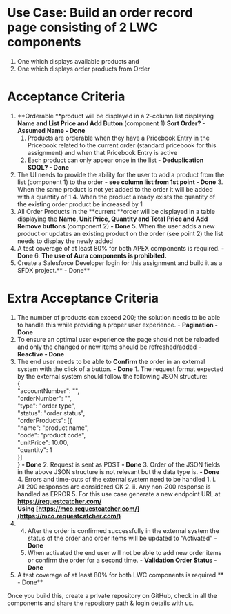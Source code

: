 # Use Case: Build an order record page consisting of 2 LWC components

1. One which displays available products and
2. One which displays order products from Order

# Acceptance Criteria

1. **Orderable **product will be displayed in a 2-column list displaying **Name and List Price and Add Button** (component 1) **Sort Order? - Assumed Name - Done**
   1. Products are orderable when they have a Pricebook Entry in the Pricebook related to the current order (standard pricebook for this assignment) and when that Pricebook Entry is active
   2. Each product can only appear once in the list - **Deduplication SOQL? - Done**
2. The UI needs to provide the ability for the user to add a product from the list (component 1) to the order - **see column list from 1st point - Done** 3. When the same product is not yet added to the order it will be added with a quantity of 1 4. When the product already exists the quantity of the existing order product be increased by 1
3. All Order Products in the **current **order will be displayed in a table displaying the **Name, Unit Price, Quantity and Total Price and Add Remove buttons** (component 2) **- Done** 5. When the user adds a new product or updates an existing product on the order (see point 2) the list needs to display the newly added
4. A test coverage of at least 80% for both APEX components is required. **- Done** 6. **The use of Aura components is prohibited.**
5. Create a Salesforce Developer login for this assignment and build it as a SFDX project.** - Done**

# Extra Acceptance Criteria

1. The number of products can exceed 200; the solution needs to be able to handle this while providing a proper user experience. - **Pagination - Done**
2. To ensure an optimal user experience the page should not be reloaded and only the changed or new items should be refreshed/added - **Reactive - Done**
3. The end user needs to be able to **Confirm** the order in an external system with the click of a button. **- Done** 1. The request format expected by the external system should follow the following JSON structure: \
   { \
    "accountNumber": "", \
    "orderNumber": "", \
    "type": "order type", \
    "status": "order status", \
    "orderProducts": [{ \
    "name": "product name", \
    "code": "product code", \
    "unitPrice": 10.00, \
    "quantity": 1 \
    }] \
   } **- Done** 2. Request is sent as POST **- Done** 3. Order of the JSON fields in the above JSON structure is not relevant but the data type is. **- Done** 4. Errors and time-outs of the external system need to be handled 1. i. All 200 responses are considered OK 2. ii. Any non-200 response is handled as ERROR 5. For this use case generate a new endpoint URL at **https://requestcatcher.com/ \
   Using [https://mco.requestcatcher.com/](https://mco.requestcatcher.com/)**
4. 4. After the order is confirmed successfully in the external system the status of the order and order items will be updated to “Activated” **- Done**
   5. When activated the end user will not be able to add new order items or confirm the order for a second time. - **Validation Order Status - Done**
5. A test coverage of at least 80% for both LWC components is required.** - Done**

Once you build this, create a private repository on GitHub, check in all the components and share the repository path & login details with us.
